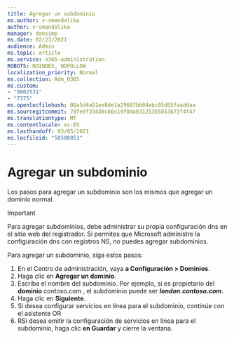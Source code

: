 ```yaml
---
title: Agregar un subdominio
ms.author: v-smandalika
author: v-smandalika
manager: dansimp
ms.date: 02/23/2021
audience: Admin
ms.topic: article
ms.service: o365-administration
ROBOTS: NOINDEX, NOFOLLOW
localization_priority: Normal
ms.collection: Adm_O365
ms.custom:
- "9002531"
- "7375"
ms.openlocfilehash: 08a5d4a51ee8de1a29607bb04ebc05d85faaddaa
ms.sourcegitcommit: 78fe9f33438cb0c19f0dab31253b5853b73f4f47
ms.translationtype: MT
ms.contentlocale: es-ES
ms.lasthandoff: 03/05/2021
ms.locfileid: "50500853"
---
```

# <a name="add-a-subdomain"></a>Agregar un subdominio

Los pasos para agregar un subdominio son los mismos que agregar un dominio normal. 

> [!IMPORTANT]
> Para agregar subdominios, debe administrar su propia configuración dns en el sitio web del registrador. Si permites que Microsoft administre la configuración dns con registros NS, no puedes agregar subdominios. 

Para agregar un subdominio, siga estos pasos:

1. En el Centro de administración, vaya **a Configuración > Dominios**.
2. Haga clic en **Agregar un dominio**.
3. Escriba el nombre del subdominio. Por ejemplo, si es propietario del **dominio** contoso.com , el subdominio puede ser **_london.contoso.com_**.
4. Haga clic en **Siguiente**.
5. Si desea configurar servicios en línea para el subdominio, continúe con el asistente OR
6. RSi desea omitir la configuración de servicios en línea para el subdominio, haga clic **en Guardar** y cierre la ventana.

